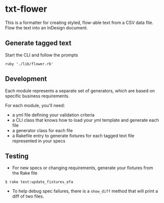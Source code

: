 # txt-flower

This is a formatter for creating styled, flow-able text from a CSV data file. Flow the text into an InDesign document.

## Generate tagged text

Start the CLI and follow the prompts

```
ruby './lib/flower.rb'
```

## Development

Each module represents a separate set of generators, which are based on specific business requirements.

For each module, you'll need:

- a yml file defining your validation criteria
- a CLI class that knows how to load your yml template and generate each file
- a generator class for each file
- a Rakefile entry to generate fixtures for each tagged text file represented in your specs

## Testing

- For new specs or changing requirements, generate your fixtures from the Rake file

```
$ rake test:update_fixtures_efa
```

- To help debug spec failures, there is a `show_diff` method that will print a diff of two files.
